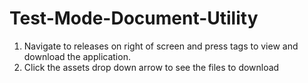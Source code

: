 # Test-Mode-Document-Utility

1. Navigate to releases on right of screen and press tags to view and download the application.
2. Click the assets drop down arrow to see the files to download

